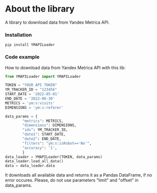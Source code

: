 # About the library
A library to download data from Yandex Metrica API.

### Installation
```
pip install YMAPILoader
```

### Code example
How to download data from Yandex Metrica API with this lib:

```Python
from YMAPILoader import YMAPILoader

TOKEN = "YOUR API TOKEN"
YM_TRACKER_ID = "123456"
START_DATE = '2022-05-01'
END_DATE = '2022-06-30'
METRICS = 'ym:s:visits'
DIMENSIONS = 'ym:s:referer'

data_params = {
        "metrics": METRICS,
        "dimensions": DIMENSIONS,
        "ids": YM_TRACKER_ID,
        "date1": START_DATE,
        "date2": END_DATE,
        "filters": "ym:s:isRobot=='No'",
        "accuracy": '1',
        }
data_loader = YMAPILoader(TOKEN, data_params)
data_loader.load_all_data()
data = data_loader.data
```
It downloads all available data and returns it as a Pandas DataFrame, if no error occures. 
Please, do not use parameters "limit" and "offset" in data_params.
